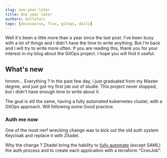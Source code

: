 ```yaml
---
slug: one-year-later
title: One year later
authors: batleforc
tags: [docusaurus, flux, gitops, daily]
---
```


Well it's been a little more than a year since the last post. I've been busy with a lot of things and I didn't have the time to write anything. But I'm back and I will try to write more often. If you are reading this, thank you for your interest in my blog about the GitOps project. I hope you will find it useful.

## What's new

hmmm... Everything ? In the past few day, i just graduated from my Master degree, and just got my first job out of studie.
This project never stopped, but i didn't have enough time to write about it.

The goal is stil the same, having a fully automated kubernetes cluster, with a GitOps approach. Will following some Good practice.

### Auth me now

One of the most nerf wrecking change was to kick out the old auth system Keycloak and replace it with Zitadel.

Why the change ? Zitadel bring the hability to [fully automate](https://github.com/users/batleforc/projects/7/views/1?pane=issue&itemId=34063201) (except SAML) the auth process and to create each application with a terraform "CronJob".
